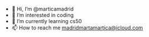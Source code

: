 - 👋 Hi, I’m @marticamadrid
- 👀 I’m interested in coding
- 🌱 I’m currently learning cs50
- 📫 How to reach me madridmartamartica@icloud.com

<!---
marticamadrid/marticamadrid is a ✨ special ✨ repository because its `README.md` (this file) appears on your GitHub profile.
You can click the Preview link to take a look at your changes.
--->
